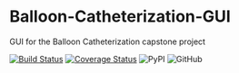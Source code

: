 # Balloon-Catheterization-GUI
GUI for the Balloon Catheterization capstone project

[![Build Status](https://travis-ci.org/omn0mn0m/transvenous_pacing_gui.svg?branch=master)](https://travis-ci.org/omn0mn0m/transvenous_pacing_gui)
[![Coverage Status](https://coveralls.io/repos/github/omn0mn0m/transvenous_pacing_gui/badge.svg?branch=master)](https://coveralls.io/github/omn0mn0m/transvenous_pacing_gui?branch=master)
![PyPI](https://img.shields.io/pypi/v/transvenous-pacing-gui.svg)
![GitHub](https://img.shields.io/github/license/omn0mn0m/transvenous_pacing_gui.svg)

